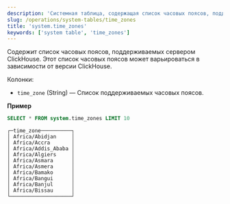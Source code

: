 ```yaml
---
description: 'Системная таблица, содержащая список часовых поясов, поддерживаемых сервером ClickHouse.'
slug: /operations/system-tables/time_zones
title: 'system.time_zones'
keywords: ['system table', 'time_zones']
---
```


Содержит список часовых поясов, поддерживаемых сервером ClickHouse. Этот список часовых поясов может варьироваться в зависимости от версии ClickHouse.

Колонки:

- `time_zone` (String) — Список поддерживаемых часовых поясов.

**Пример**

``` sql
SELECT * FROM system.time_zones LIMIT 10
```

``` text
┌─time_zone──────────┐
│ Africa/Abidjan     │
│ Africa/Accra       │
│ Africa/Addis_Ababa │
│ Africa/Algiers     │
│ Africa/Asmara      │
│ Africa/Asmera      │
│ Africa/Bamako      │
│ Africa/Bangui      │
│ Africa/Banjul      │
│ Africa/Bissau      │
└────────────────────┘
```
